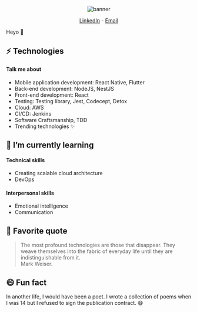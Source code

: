 <p align="center">
  <img src="https://i.imgur.com/NcooXM9.jpg" alt="banner" />
</p>

<p align="center">
  <a href="https://www.linkedin.com/in/bacarybruno/">LinkedIn</a> -
  <a href="mailto:bacarybruno@gmail.com">Email</a>
</p>

Heyo 👋

## ⚡ Technologies
#### Talk me about
- Mobile application development: React Native, Flutter
- Back-end development: NodeJS, NestJS
- Front-end development: React
- Testing: Testing library, Jest, Codecept, Detox
- Cloud: AWS
- CI/CD: Jenkins
- Software Craftsmanship, TDD
- Trending technologies ✨

## 🌱 I’m currently learning
#### Technical skills
- Creating scalable cloud architecture
- DevOps
#### Interpersonal skills
- Emotional intelligence
- Communication

## 💬 Favorite quote
> The most profound technologies are those that disappear. They weave themselves into the fabric of everyday life until they are indistinguishable from it.<br/>
> Mark Weiser.

## 😄 Fun fact
In another life, I would have been a poet. I wrote a collection of poems when I was 14 but I refused to sign the publication contract. 😅
